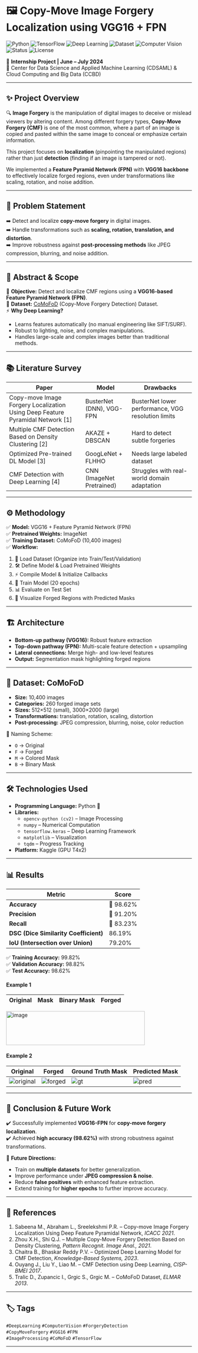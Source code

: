 # 🖼️ Copy-Move Image Forgery Localization using VGG16 + FPN  
![Python](https://img.shields.io/badge/Python-3.10-blue?logo=python)
![TensorFlow](https://img.shields.io/badge/TensorFlow-2.x-orange?logo=tensorflow)
![Deep Learning](https://img.shields.io/badge/Deep%20Learning-FPN%20+%20VGG16-green)
![Dataset](https://img.shields.io/badge/Dataset-CoMoFoD-red)
![Computer Vision](https://img.shields.io/badge/Domain-Computer%20Vision-yellow)
![Status](https://img.shields.io/badge/Status-Completed-success)
![License](https://img.shields.io/badge/License-Academic-lightgrey)

🚀 **Internship Project | June – July 2024**  
📍 Center for Data Science and Applied Machine Learning (CDSAML) & Cloud Computing and Big Data (CCBD)  

---

## ✨ Project Overview  

🔍 **Image Forgery** is the manipulation of digital images to deceive or mislead viewers by altering content. Among different forgery types, **Copy-Move Forgery (CMF)** is one of the most common, where a part of an image is copied and pasted within the same image to conceal or emphasize certain information.  

This project focuses on **localization** (pinpointing the manipulated regions) rather than just **detection** (finding if an image is tampered or not).  

We implemented a **Feature Pyramid Network (FPN)** with **VGG16 backbone** to effectively localize forged regions, even under transformations like scaling, rotation, and noise addition.  

---

## 📌 Problem Statement  

➡️ Detect and localize **copy-move forgery** in digital images.  
➡️ Handle transformations such as **scaling, rotation, translation, and distortion**.  
➡️ Improve robustness against **post-processing methods** like JPEG compression, blurring, and noise addition.  

---

## 🧠 Abstract & Scope  

🎯 **Objective:** Detect and localize CMF regions using a **VGG16-based Feature Pyramid Network (FPN)**.  
📂 **Dataset:** [CoMoFoD](https://ieeexplore.ieee.org/document/6619032) (Copy-Move Forgery Detection) Dataset.  
⚡ **Why Deep Learning?**  
- Learns features automatically (no manual engineering like SIFT/SURF).  
- Robust to lighting, noise, and complex manipulations.  
- Handles large-scale and complex images better than traditional methods.  

---

## 📚 Literature Survey  

| Paper | Model | Drawbacks |
|-------|-------|-----------|
| Copy-move Image Forgery Localization Using Deep Feature Pyramidal Network [1] | BusterNet (DNN), VGG-FPN | BusterNet lower performance, VGG resolution limits |
| Multiple CMF Detection Based on Density Clustering [2] | AKAZE + DBSCAN | Hard to detect subtle forgeries |
| Optimized Pre-trained DL Model [3] | GoogLeNet + FLHHO | Needs large labeled dataset |
| CMF Detection with Deep Learning [4] | CNN (ImageNet Pretrained) | Struggles with real-world domain adaptation |

---

## ⚙️ Methodology  

✅ **Model:** VGG16 + Feature Pyramid Network (FPN)  
✅ **Pretrained Weights:** ImageNet  
✅ **Training Dataset:** CoMoFoD (10,400 images)  
✅ **Workflow:**  

1. 📂 Load Dataset (Organize into Train/Test/Validation)  
2. 🛠️ Define Model & Load Pretrained Weights  
3. ⚡ Compile Model & Initialize Callbacks  
4. 🔁 Train Model (20 epochs)  
5. 📊 Evaluate on Test Set  
6. 🎨 Visualize Forged Regions with Predicted Masks  

---

## 🏗️ Architecture  

- **Bottom-up pathway (VGG16):** Robust feature extraction  
- **Top-down pathway (FPN):** Multi-scale feature detection + upsampling  
- **Lateral connections:** Merge high- and low-level features  
- **Output:** Segmentation mask highlighting forged regions  

---

## 📂 Dataset: CoMoFoD  

- **Size:** 10,400 images  
- **Categories:** 260 forged image sets  
- **Sizes:** 512×512 (small), 3000×2000 (large)  
- **Transformations:** translation, rotation, scaling, distortion  
- **Post-processing:** JPEG compression, blurring, noise, color reduction  

📌 Naming Scheme:  
- `O` → Original  
- `F` → Forged  
- `M` → Colored Mask  
- `B` → Binary Mask  

---

## 🛠️ Technologies Used  

- **Programming Language:** Python 🐍  
- **Libraries:**  
  - `opencv-python (cv2)` – Image Processing  
  - `numpy` – Numerical Computation  
  - `tensorflow.keras` – Deep Learning Framework  
  - `matplotlib` – Visualization  
  - `tqdm` – Progress Tracking  
- **Platform:** Kaggle (GPU T4x2)  

---

## 📊 Results  

| Metric | Score |
|--------|-------|
| **Accuracy** | 🎯 98.62% |
| **Precision** | 📏 91.20% |
| **Recall** | 🔁 83.23% |
| **DSC (Dice Similarity Coefficient)** | 86.19% |
| **IoU (Intersection over Union)** | 79.20% |

✅ **Training Accuracy:** 99.82%  
✅ **Validation Accuracy:** 98.82%  
✅ **Test Accuracy:** 98.62%  

#### Example 1
| Original | Mask | Binary Mask | Forged |
|----------|--------|-------------------|----------------|
<img width="376" height="92" alt="image" src="https://github.com/user-attachments/assets/493dd9e5-361e-4463-8f99-3a00f1bee1ae" />


#### Example 2
| Original | Forged | Ground Truth Mask | Predicted Mask |
|----------|--------|-------------------|----------------|
| ![original](assets/original2.jpg) | ![forged](assets/forged2.jpg) | ![gt](assets/mask_gt2.jpg) | ![pred](assets/mask_pred2.jpg) |

---

## 📝 Conclusion & Future Work  

✔️ Successfully implemented **VGG16-FPN** for **copy-move forgery localization**.  
✔️ Achieved **high accuracy (98.62%)** with strong robustness against transformations.  

🚀 **Future Directions:**  
- Train on **multiple datasets** for better generalization.  
- Improve performance under **JPEG compression & noise**.  
- Reduce **false positives** with enhanced feature extraction.  
- Extend training for **higher epochs** to further improve accuracy.  

---


## 📖 References  

1. Sabeena M., Abraham L., Sreelekshmi P.R. – Copy-move Image Forgery Localization Using Deep Feature Pyramidal Network, *ICACC 2021*.  
2. Zhou X.H., Shi Q.J. – Multiple Copy-Move Forgery Detection Based on Density Clustering, *Pattern Recognit. Image Anal., 2021*.  
3. Chaitra B., Bhaskar Reddy P.V. – Optimized Deep Learning Model for CMF Detection, *Knowledge-Based Systems, 2023*.  
4. Ouyang J., Liu Y., Liao M. – CMF Detection using Deep Learning, *CISP-BMEI 2017*.  
5. Tralic D., Zupancic I., Grgic S., Grgic M. – CoMoFoD Dataset, *ELMAR 2013*.  

---

## 🏷️ Tags  

`#DeepLearning` `#ComputerVision` `#ForgeryDetection`  
`#CopyMoveForgery` `#VGG16` `#FPN`  
`#ImageProcessing` `#CoMoFoD` `#TensorFlow`  

---

